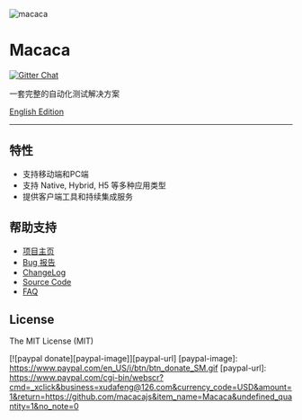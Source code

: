 ![macaca](https://avatars.githubusercontent.com/u/12892132?v=3&s=150)

# Macaca

[![Gitter Chat][gitter-image]][gitter-url]

[gitter-image]: https://img.shields.io/badge/GITTER-join%20chat-green.svg?style=flat-square
[gitter-url]: https://gitter.im/alibaba/macaca

一套完整的自动化测试解决方案

[English Edition](README.md)

---

## 特性

- 支持移动端和PC端
- 支持 Native, Hybrid, H5 等多种应用类型
- 提供客户端工具和持续集成服务

## 帮助支持

- [项目主页](//macacajs.github.io/macaca/)
- [Bug 报告](//github.com/alibaba/macaca/issues/new)
- [ChangeLog](//macacajs.github.io/macaca/changelog.html)
- [Source Code](//github.com/macacajs)
- [FAQ](//macacajs.github.io/macaca/faq.html)

## License

The MIT License (MIT)

[![paypal donate][paypal-image]][paypal-url]
[paypal-image]: https://www.paypal.com/en_US/i/btn/btn_donate_SM.gif
[paypal-url]: https://www.paypal.com/cgi-bin/webscr?cmd=_xclick&business=xudafeng@126.com&currency_code=USD&amount=1&return=https://github.com/macacajs&item_name=Macaca&undefined_quantity=1&no_note=0

